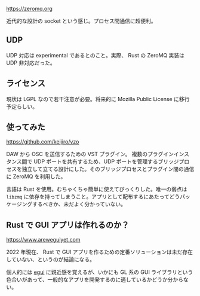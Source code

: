 https://zeromq.org

近代的な設計の socket という感じ。プロセス間通信に超便利。

## UDP

UDP 対応は experimental であるとのこと。実際、 Rust の ZeroMQ 実装は UDP 非対応だった。

## ライセンス

現状は LGPL なので若干注意が必要。将来的に Mozilla Public License に移行予定らしい。

## 使ってみた

https://github.com/keijiro/vzo

DAW から OSC を送信するための VST プラグイン。 複数のプラグインインスタンス間で UDP ポートを共有するため、UDP ポートを管理するブリッジプロセスを独立して立てる設計にした。そのブリッジプロセスとプラグイン間の通信に ZeroMQ を利用した。

言語は Rust を使用。むちゃくちゃ簡単に使えてびっくりした。唯一の弱点は `libzmq` に依存を持ってしまうこと。アプリとして配布するにあたってどうパッケージングするべきか、未だよく分かっていない。

## Rust で GUI アプリは作れるのか？

https://www.areweguiyet.com

2022 年現在、 Rust で GUI アプリを作るための定番ソリューションは未だ存在していない、というのが結論になる。

個人的には [egui](https://github.com/emilk/egui) に親近感を覚えるが、いかにも GL 系の GUI ライブラリという色合いがあって、一般的なアプリを開発するのに適しているかどうか分からない。
